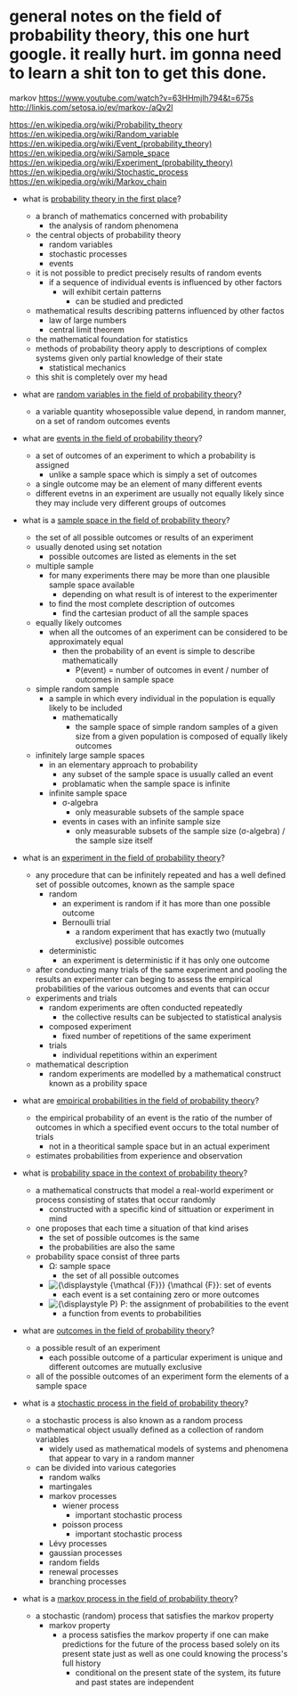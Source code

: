 # general notes on the field of probability theory, this one hurt google. it really hurt. im gonna need to learn a shit ton to get this done.

markov
	https://www.youtube.com/watch?v=63HHmjlh794&t=675s
	http://linkis.com/setosa.io/ev/markov-/aQv2l

https://en.wikipedia.org/wiki/Probability_theory
https://en.wikipedia.org/wiki/Random_variable
https://en.wikipedia.org/wiki/Event_(probability_theory)
https://en.wikipedia.org/wiki/Sample_space
https://en.wikipedia.org/wiki/Experiment_(probability_theory)
https://en.wikipedia.org/wiki/Stochastic_process
https://en.wikipedia.org/wiki/Markov_chain





* what is [probability theory in the first place](https://en.wikipedia.org/wiki/Probability_theory)?
	* a branch of mathematics concerned with probability
		* the analysis of random phenomena
	* the central objects of probability theory
		* random variables
		* stochastic processes
		* events
	* it is not possible to predict precisely results of random events
		* if a sequence of individual events is influenced by other factors
			* will exhibit certain patterns
				* can be studied and predicted
	* mathematical results describing patterns influenced by other factos 
		* law of large numbers
		* central limit theorem
	* the mathematical foundation for statistics
	* methods of probability theory apply to descriptions of complex systems given only partial knowledge of their state
		* statistical mechanics
	* this shit is completely over my head


* what are [random variables in the field of probability theory](https://en.wikipedia.org/wiki/Random_variable)?
	* a variable quantity whosepossible value depend, in random manner, on a set of random outcomes events

* what are [events in the field of probability theory](https://en.wikipedia.org/wiki/Event_(probability_theory))?
	* a set of outcomes of an experiment to which a probability is assigned
		* unlike a sample space which is simply a set of outcomes
	* a single outcome may be an element of many different events
	* different evetns in an experiment are usually not equally likely since they may include very different groups of outcomes

* what is a [sample space in the field of probability theory](https://en.wikipedia.org/wiki/Sample_space)?
	* the set of all possible outcomes or results of an experiment
	* usually denoted using set notation
		* possible outcomes are listed as elements in the set
	* multiple sample
		* for many experiments there may be more than one plausible sample space available
			* depending on what result is of interest to the experimenter
		* to find the most complete description of outcomes
			* find the cartesian product of all the sample spaces
	* equally likely outcomes
		* when all the outcomes of an experiment can be considered to be approximately equal
			* then the probability of an event is simple to describe mathematically
				* P(event) = number of outcomes in event / number of outcomes in sample space
	* simple random sample
		* a sample in which every individual in the population is equally likely to be included
			* mathematically
				* the sample space of simple random samples of a given size from a given population is composed of equally likely outcomes
	* infinitely large sample spaces
		* in an elementary approach to probability
			* any subset of the sample space is usually called an event
			* problamatic when the sample space is infinite
		* infinite sample space
			* σ-algebra
				* only measurable subsets of the sample space 
			* events in cases with an infinite sample size
				* only measurable subsets of the sample size (σ-algebra) / the sample size itself

* what is an [experiment in the field of probability theory](https://en.wikipedia.org/wiki/Experiment_(probability_theory))?
	* any procedure that can be infinitely repeated and has a well defined set of possible outcomes, known as the sample space
		* random 
			* an experiment is random if it has more than one possible outcome
			* Bernoulli trial
				* a random experiment that has exactly two (mutually exclusive) possible outcomes
		* deterministic
			* an experiment is deterministic if it has only one outcome
	* after conducting many trials of the same experiment and pooling the results an experimenter can beging to assess the empirical probabilities of the various outcomes and events that can occur		
	* experiments and trials
		* random experiments are often conducted repeatedly
			* the collective results can be subjected to statistical analysis
		* composed experiment
			* fixed number of repetitions of the same experiment
		* trials
			* individual repetitions within an experiment
	* mathematical description
		* random experiments are modelled by a mathematical construct known as a probility space



* what are [empirical probabilities in the field of probability theory](https://en.wikipedia.org/wiki/Empirical_probability)?
	* the empirical probability of an event is the ratio of the number of outcomes in which a specified event occurs to the total number of trials
		* not in a theoritical sample space but in an actual experiment
	* estimates probabilities from experience and observation


* what is [probability space in the context of probability theory](https://en.wikipedia.org/wiki/Probability_space)?
	* a mathematical constructs that model a real-world experiment or process consisting of states that occur randomly
		* constructed with a specific kind of sittuation or experiment in mind
	* one proposes that each time a situation of that kind arises
		* the set of possible outcomes is the same
		* the probabilities are also the same
	* probability space consist of three parts
		* Ω: sample space
			* the set of all possible outcomes
		* ![{\displaystyle {\mathcal {F}}} {\mathcal {F}}](https://wikimedia.org/api/rest_v1/media/math/render/svg/205d4b91000d9dcf1a5bbabdfa6a8395fa60b676 "set of events"): set of events
			* each event is a set containing zero or more outcomes
		* ![{\displaystyle P} P](https://wikimedia.org/api/rest_v1/media/math/render/svg/b4dc73bf40314945ff376bd363916a738548d40a "assignment of probabilities to the event"): the assignment of probabilities to the event
			* a function from events to probabilities

* what are [outcomes in the field of probability theory](https://en.wikipedia.org/wiki/Outcome_(probability))?
	* a possible result of an experiment
		* each possible outcome of a particular experiment is unique and different outcomes are mutually exclusive
	* all of the possible outcomes of an experiment form the elements of a sample space

* what is a [stochastic process in the field of probability theory](https://en.wikipedia.org/wiki/Stochastic_process)?
	* a stochastic process is also known as a random process
	* mathematical object usually defined as a collection of random variables
		* widely used as mathematical models of systems and phenomena that appear to vary in a random manner
	* can be divided into various categories
		* random walks
		* martingales
		* markov processes
			* wiener process
				* important stochastic process
			* poisson process
				* important stochastic process
		* Lévy processes
		* gaussian processes
		* random fields
		* renewal processes
		* branching processes

* what is a [markov process in the field of probability theory](https://en.wikipedia.org/wiki/Markov_chain)?
	* a stochastic (random) process that satisfies the markov property
		* markov property
			* a process satisfies the markov property if one can make predictions for the future of the process based solely on its present state just as well as one could knowing the process's full history
				* conditional on the present state of the system, its future and past states are independent
































